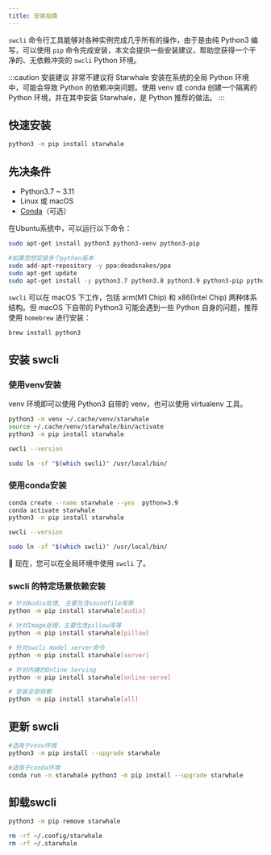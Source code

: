 ```yaml
---
title: 安装指南
---
```


`swcli` 命令行工具能够对各种实例完成几乎所有的操作，由于是由纯 Python3 编写，可以使用 `pip` 命令完成安装，本文会提供一些安装建议，帮助您获得一个干净的、无依赖冲突的 `swcli` Python 环境。

:::caution 安装建议
非常不建议将 Starwhale 安装在系统的全局 Python 环境中，可能会导致 Python 的依赖冲突问题。使用 venv 或 conda 创建一个隔离的 Python 环境，并在其中安装 Starwhale，是 Python 推荐的做法。
:::

## 快速安装

```bash
python3 -m pip install starwhale
```

## 先决条件

* Python3.7 ~ 3.11
* Linux 或 macOS
* [Conda](https://conda.io/)（可选）

在Ubuntu系统中，可以运行以下命令：

```bash
sudo apt-get install python3 python3-venv python3-pip

#如果您想安装多个python版本
sudo add-apt-repository -y ppa:deadsnakes/ppa
sudo apt-get update
sudo apt-get install -y python3.7 python3.8 python3.9 python3-pip python3-venv python3.8-venv python3.7-venv python3.9-venv
```

`swcli` 可以在 macOS 下工作，包括 arm(M1 Chip) 和 x86(Intel Chip) 两种体系结构。但 macOS 下自带的 Python3 可能会遇到一些 Python 自身的问题，推荐使用 `homebrew` 进行安装：

```bash
brew install python3
```

## 安装 swcli

### 使用venv安装

venv 环境即可以使用 Python3 自带的 venv，也可以使用 virtualenv 工具。

```bash
python3 -m venv ~/.cache/venv/starwhale
source ~/.cache/venv/starwhale/bin/activate
python3 -m pip install starwhale

swcli --version

sudo ln -sf "$(which swcli)" /usr/local/bin/
```

### 使用conda安装

```bash
conda create --name starwhale --yes  python=3.9
conda activate starwhale
python3 -m pip install starwhale

swcli --version

sudo ln -sf "$(which swcli)" /usr/local/bin/
```

👏 现在，您可以在全局环境中使用 `swcli` 了。

### swcli 的特定场景依赖安装

```bash
# 针对Audio处理, 主要包含soundfile库等
python -m pip install starwhale[audio]

# 针对Image处理，主要包含pillow库等
python -m pip install starwhale[pillow]

# 针对swcli model server命令
python -m pip install starwhale[server]

# 针对内建的Online Serving
python -m pip install starwhale[online-serve]

# 安装全部依赖
python -m pip install starwhale[all]
```

## 更新 swcli

```bash
#适用于venv环境
python3 -m pip install --upgrade starwhale

#适用于conda环境
conda run -n starwhale python3 -m pip install --upgrade starwhale
```

## 卸载swcli

```bash
python3 -m pip remove starwhale

rm -rf ~/.config/starwhale
rm -rf ~/.starwhale
```

